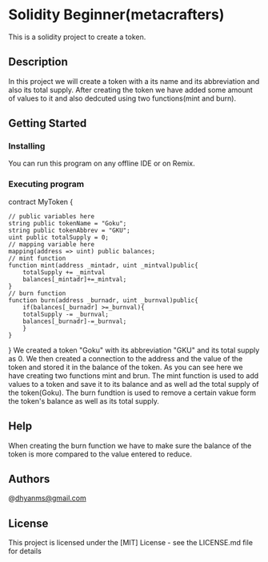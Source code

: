 # Solidity Beginner(metacrafters)

This is a solidity project to create a token.

## Description

In this project we will create a token with a its name and its abbreviation and also its total supply.
After creating the token we have added some amount of values to it and also dedcuted using two functions(mint and burn).

## Getting Started

### Installing

You can run this program on any offline IDE or on Remix.

### Executing program

contract MyToken {

    // public variables here
    string public tokenName = "Goku";
    string public tokenAbbrev = "GKU";
    uint public totalSupply = 0;
    // mapping variable here
    mapping(address => uint) public balances;
    // mint function
    function mint(address _mintadr, uint _mintval)public{
        totalSupply += _mintval
        balances[_mintadr]+=_mintval;
    }
    // burn function
    function burn(address _burnadr, uint _burnval)public{
        if(balances[_burnadr] >=_burnval){
        totalSupply -= _burnval;
        balances[_burnadr]-=_burnval;
        }
    }
}
We created a token "Goku" with its abbreviation "GKU" and its total supply as 0. We then created a connection to the address and the value of the token and stored it in the balance of the token.
As you can see here we have creating two functions mint and brun.
The mint function is used to add values to a token and save it to its balance and as well ad the total supply of the token(Goku).
The burn fundtion is used to remove a certain vakue form the token's balance as well as its total supply.

## Help

When creating the burn function we have to make sure the balance of the token is more compared to the value entered to reduce.

## Authors

@dhyanms@gmail.com


## License

This project is licensed under the [MIT] License - see the LICENSE.md file for details
